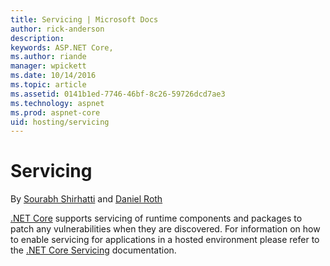 ```yaml
---
title: Servicing | Microsoft Docs
author: rick-anderson
description: 
keywords: ASP.NET Core,
ms.author: riande
manager: wpickett
ms.date: 10/14/2016
ms.topic: article
ms.assetid: 0141b1ed-7746-46bf-8c26-59726dcd7ae3
ms.technology: aspnet
ms.prod: aspnet-core
uid: hosting/servicing
---
```

# Servicing

<a name=hosting-servicing></a>

By [Sourabh Shirhatti](https://twitter.com/sshirhatti) and [Daniel Roth](https://github.com/danroth27)

[.NET Core](https://microsoft.com/net/core) supports servicing of runtime components and packages to patch any vulnerabilities when they are discovered. For information on how to enable servicing for applications in a hosted environment please refer to the [.NET Core Servicing](https://docs.microsoft.com/en-us/dotnet/articles/core/versions/servicing) documentation.
